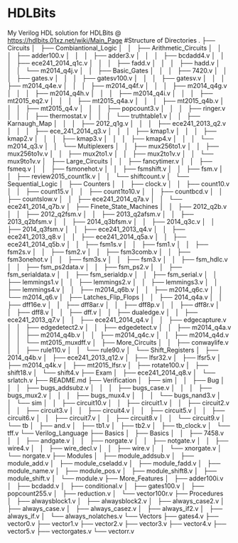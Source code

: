 # HDLBits
My Verilog HDL solution for HDLBits @ https://hdlbits.01xz.net/wiki/Main_Page
#Structure of Directories
.
├── Circuits
│   ├── Combiantional_Logic
│   │   ├── Arithmetic_Circuits
│   │   │   ├── adder100.v
│   │   │   ├── adder3.v
│   │   │   ├── bcdadd4.v
│   │   │   ├── ece241_2014_q1c.v
│   │   │   ├── fadd.v
│   │   │   ├── hadd.v
│   │   │   └── m2014_q4j.v
│   │   ├── Basic_Gates
│   │   │   ├── 7420.v
│   │   │   ├── gates.v
│   │   │   ├── gatesv100.v
│   │   │   ├── gatesv.v
│   │   │   ├── m2014_q4e.v
│   │   │   ├── m2014_q4f.v
│   │   │   ├── m2014_q4g.v
│   │   │   ├── m2014_q4h.v
│   │   │   ├── m2014_q4i.v
│   │   │   ├── mt2015_eq2.v
│   │   │   ├── mt2015_q4a.v
│   │   │   ├── mt2015_q4b.v
│   │   │   ├── mt2015_q4.v
│   │   │   ├── popcount3.v
│   │   │   ├── ringer.v
│   │   │   ├── thermostat.v
│   │   │   └── truthtable1.v
│   │   ├── Karnaugh_Map
│   │   │   ├── 2012_q1g.v
│   │   │   ├── ece241_2013_q2.v
│   │   │   ├── ece_241_2014_q3.v
│   │   │   ├── kmap1.v
│   │   │   ├── kmap2.v
│   │   │   ├── kmap3.v
│   │   │   ├── kmap4.v
│   │   │   └── m2014_q3.v
│   │   └── Multiplexers
│   │       ├── mux256to1.v
│   │       ├── mux256to1v.v
│   │       ├── mux2to1.v
│   │       ├── mux2to1v.v
│   │       └── mux9to1v.v
│   ├── Large_Circuits
│   │   ├── fancytimer.v
│   │   ├── fsmeq.v
│   │   ├── fsmonehot.v
│   │   ├── fsmshift.v
│   │   ├── fsm.v
│   │   ├── review2015_count1k.v
│   │   └── shiftcount.v
│   └── Sequential_Logic
│       ├── Counters
│       │   ├── clock.v
│       │   ├── count10.v
│       │   ├── count15.v
│       │   ├── count1to10.v
│       │   ├── countbcd.v
│       │   ├── countslow.v
│       │   ├── ece241_2014_q7a.v
│       │   └── ece241_2014_q7b.v
│       ├── Finete_State_Machines
│       │   ├── 2012_q2b.v
│       │   ├── 2012_q2fsm.v
│       │   ├── 2013_q2afsm.v
│       │   ├── 2013_q2bfsm.v
│       │   ├── 2014_q3bfsm.v
│       │   ├── 2014_q3c.v
│       │   ├── 2014_q3fsm.v
│       │   ├── ece241_2013_q4.v
│       │   ├── ece241_2013_q8.v
│       │   ├── ece241_2014_q5a.v
│       │   ├── ece241_2014_q5b.v
│       │   ├── fsm1s.v
│       │   ├── fsm1.v
│       │   ├── fsm2s.v
│       │   ├── fsm2.v
│       │   ├── fsm3comb.v
│       │   ├── fsm3onehot.v
│       │   ├── fsm3s.v
│       │   ├── fsm3.v
│       │   ├── fsm_hdlc.v
│       │   ├── fsm_ps2data.v
│       │   ├── fsm_ps2.v
│       │   ├── fsm_serialdata.v
│       │   ├── fsm_serialdp.v
│       │   ├── fsm_serial.v
│       │   ├── lemmings1.v
│       │   ├── lemmings2.v
│       │   ├── lemmings3.v
│       │   ├── lemmings4.v
│       │   ├── m2014_q6b.v
│       │   ├── m2014_q6c.v
│       │   └── m2014_q6.v
│       ├── Latches_Flip_Flops
│       │   ├── 2014_q4a.v
│       │   ├── dff16e.v
│       │   ├── dff8ar.v
│       │   ├── dff8p.v
│       │   ├── dff8r.v
│       │   ├── dff8.v
│       │   ├── dff.v
│       │   ├── dualedge.v
│       │   ├── ece241_2013_q7.v
│       │   ├── ece241_2014_q4.v
│       │   ├── edgecapture.v
│       │   ├── edgedetect2.v
│       │   ├── edgedetect.v
│       │   ├── m2014_q4a.v
│       │   ├── m2014_q4b.v
│       │   ├── m2014_q4c.v
│       │   ├── m2014_q4d.v
│       │   └── mt2015_muxdff.v
│       ├── More_Circuits
│       │   ├── conwaylife.v
│       │   ├── rule110.v
│       │   └── rule90.v
│       └── Shift_Registers
│           ├── 2014_q4b.v
│           ├── ece241_2013_q12.v
│           ├── lfsr32.v
│           ├── lfsr5.v
│           ├── m2014_q4k.v
│           ├── mt2015_lfsr.v
│           ├── rotate100.v
│           ├── shift18.v
│           └── shift4.v
├── Exam
│   ├── ece241_2014_q8.v
│   └── srlatch.v
├── README.md
├── Verification
│   ├── sim
│   │   ├── Bug
│   │   │   ├── bugs_addsubz.v
│   │   │   ├── bugs_case.v
│   │   │   ├── bugs_mux2.v
│   │   │   ├── bugs_mux4.v
│   │   │   └── bugs_nand3.v
│   │   └── sim
│   │       ├── circuit10.v
│   │       ├── circuit1.v
│   │       ├── circuit2.v
│   │       ├── circuit3.v
│   │       ├── circuit4.v
│   │       ├── circuit5.v
│   │       ├── circuit6.v
│   │       ├── circuit7.v
│   │       ├── circuit8.v
│   │       └── circuit9.v
│   └── tb
│       ├── and.v
│       ├── tb1.v
│       ├── tb2.v
│       ├── tb_clock.v
│       └── tff.v
└── Verilog_Language
    ├── Basics
    │   ├── Basics
    │   │   ├── 7458.v
    │   │   ├── andgate.v
    │   │   ├── norgate.v
    │   │   ├── notgate.v
    │   │   ├── wire4.v
    │   │   ├── wire_decl.v
    │   │   ├── wire.v
    │   │   └── xnorgate.v
    │   └── norgate.v
    ├── Modules
    │   ├── module_addsub.v
    │   ├── module_add.v
    │   ├── module_cseladd.v
    │   ├── module_fadd.v
    │   ├── module_name.v
    │   ├── module_pos.v
    │   ├── module_shift8.v
    │   ├── module_shift.v
    │   └── module.v
    ├── More_Features
    │   ├── adder100i.v
    │   ├── bcdadd.v
    │   ├── conditional.v
    │   ├── gates100.v
    │   ├── popcount255.v
    │   ├── reduction.v
    │   └── vector100r.v
    ├── Procedures
    │   ├── alwaysblock1.v
    │   ├── alwaysblock2.v
    │   ├── always_case2.v
    │   ├── always_case.v
    │   ├── always_casez.v
    │   ├── always_if2.v
    │   ├── always_if.v
    │   └── always_nolatches.v
    └── Vectors
        ├── gates4.v
        ├── vector0.v
        ├── vector1.v
        ├── vector2.v
        ├── vector3.v
        ├── vector4.v
        ├── vector5.v
        ├── vectorgates.v
        └── vectorr.v

